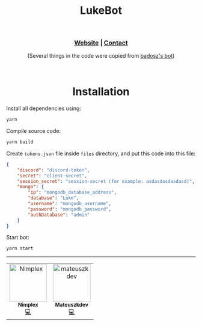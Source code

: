 <h1 align="center"> LukeBot </h1>
<br>
<h3 align="center"><a href="https://nimplex.xyz">Website</a> | <a href="https://nimplex.xyz/contact">Contact</a></h3>
<p align="center">(Several things in the code were copied from <a href="https://badosz.com">badosz's bot</a>)</p>
<br>
<h1 align="center">Installation</h1>

Install all dependencies using:
```sh
yarn
```
Compile source code:
```sh
yarn build
```
Create `tokens.json` file inside `files` directory, and put this code into this file:
```json
{
    "discord": "discord-token",
    "secret": "client-secret",
    "session_secret": "session-secret (for example: asdasdasdasdasd)",
    "mongo": {
        "ip": "mongodb_database_address",
        "database": "Luke",
        "username": "mongodb_username",
        "password": "mongodb_password",
        "authDatabase": "admin"
    }
}
```
Start bot:
```sh
yarn start
```

---

<table>	
	<tr>
		<td align="center">	
			<a href="https://github.com/Nimplex">	
				<img src="https://avatars1.githubusercontent.com/u/39964594?s=460&v=4" width="100px;" alt="Nimplex"/>	
				<br />	
				<sub>	
					<b>Nimplex</b>	
				</sub>	
			</a><br />	
			<a href="#" title="Code">💻</a>	
		</td>	
		<td align="center">	
			<a href="https://github.com/mateuszkdev">	
				<img src="https://avatars0.githubusercontent.com/u/46076250?s=400&v=4" width="100px;" alt="mateuszkdev"/>	
				<br />	
				<sub>	
					<b>Mateuszkdev</b>	
				</sub>	
			</a><br />	
			<a href="#" title="Code">💻</a>	
		</td>	
</table>
